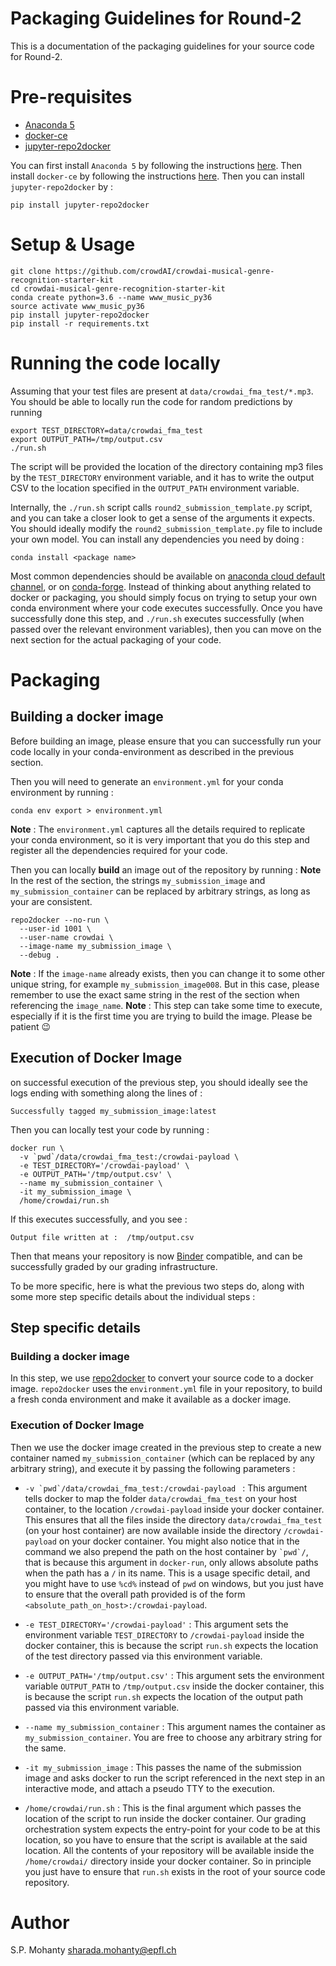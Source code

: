 # Packaging Guidelines for Round-2

This is a documentation of the packaging guidelines for your source code for Round-2.

# Pre-requisites

* [Anaconda 5](https://www.anaconda.com/download/)
* [docker-ce](https://docs.docker.com/install/linux/docker-ce/ubuntu/)
* [jupyter-repo2docker](https://github.com/jupyter/repo2docker)

You can first install `Anaconda 5` by following
the instructions [here](https://www.anaconda.com/download/).
Then install `docker-ce` by following the instructions
[here](https://docs.docker.com/install/linux/docker-ce/ubuntu/#install-docker-ce).
Then you can install `jupyter-repo2docker` by :
```
pip install jupyter-repo2docker
```

# Setup & Usage

```
git clone https://github.com/crowdAI/crowdai-musical-genre-recognition-starter-kit
cd crowdai-musical-genre-recognition-starter-kit
conda create python=3.6 --name www_music_py36
source activate www_music_py36
pip install jupyter-repo2docker
pip install -r requirements.txt
```

# Running the code locally
Assuming that your test files are present at `data/crowdai_fma_test/*.mp3`.
You should be able to locally run the code for random predictions by running
```
export TEST_DIRECTORY=data/crowdai_fma_test
export OUTPUT_PATH=/tmp/output.csv
./run.sh
```
The script will be provided the location of the directory containing mp3 files by the `TEST_DIRECTORY` environment variable, and it has to write the output CSV to the location specified in the `OUTPUT_PATH` environment variable.

Internally, the `./run.sh` script calls `round2_submission_template.py` script, and you can take a closer look to get a sense of the arguments it expects.
You should ideally modify the `round2_submission_template.py` file to include your own model.
You can install any dependencies you need by doing :
```
conda install <package name>
```
Most common dependencies should be available on [anaconda cloud default channel](https://anaconda.org/anaconda/repo), or on [conda-forge](https://conda-forge.org/).
Instead of thinking about anything related to docker or packaging, you should simply focus on trying to setup your own conda environment where your code executes successfully.
Once you have successfully done this step, and `./run.sh` executes successfully (when passed over the relevant environment variables), then you can move on the next section for the actual packaging of your code.

# Packaging

## Building a docker image
Before building an image, please ensure that you can successfully run your code locally in your conda-environment as described in the previous section.

Then you will need to generate an `environment.yml` for your conda environment by running :
```
conda env export > environment.yml
```
**Note** : The `environment.yml` captures all the details required to replicate your conda environment, so it is very important that you do this step and register all the dependencies required for your code.

Then you can locally **build** an image out of the repository by running :
**Note** In the rest of the section, the strings `my_submission_image` and `my_submission_container` can be replaced by arbitrary strings, as long as your are consistent.

```
repo2docker --no-run \
  --user-id 1001 \
  --user-name crowdai \
  --image-name my_submission_image \
  --debug .
```
**Note** : If the `image-name` already exists, then you can change it to some other unique string, for example `my_submission_image008`. But in this case, please remember to use the exact same string in the rest of the section when referencing the `image_name`.
**Note** : This step can take some time to execute, especially if it is the first time you are trying to build the image. Please be patient :wink:

## Execution of Docker Image

on successful execution of the previous step, you should ideally see the logs ending with something along the lines of :
```
Successfully tagged my_submission_image:latest
```

Then you can locally test your code by running :

```
docker run \
  -v `pwd`/data/crowdai_fma_test:/crowdai-payload \
  -e TEST_DIRECTORY='/crowdai-payload' \
  -e OUTPUT_PATH='/tmp/output.csv' \
  --name my_submission_container \
  -it my_submission_image \
  /home/crowdai/run.sh
```

If this executes successfully, and you see :
```
Output file written at :  /tmp/output.csv
```
Then that means your repository is now [Binder](https://mybinder.org/) compatible,
and can be successfully graded by our grading infrastructure.

To be more specific, here is what the previous two steps do, along with some more step specific details about the individual steps :

## Step specific details

### Building a docker image
In this step, we use [repo2docker](https://github.com/jupyter/repo2docker) to convert your source code to a docker image.
`repo2docker` uses the `environment.yml` file in your repository, to build a fresh conda environment and make it available as a docker image.

### Execution of Docker Image
Then we use the docker image created in the previous step to create a new container named `my_submission_container` (which can be replaced by any arbitrary string), and execute it by passing the following parameters :

* ```-v `pwd`/data/crowdai_fma_test:/crowdai-payload ``` : This argument tells docker to map the folder `data/crowdai_fma_test` on your host container, to the location `/crowdai-payload` inside your docker container. This ensures that all the files inside the directory `data/crowdai_fma_test` (on your host container) are now available inside the directory `/crowdai-payload` on your docker container.
  You might also notice that in the command we also prepend the path on the host container by ``` `pwd`/ ```, that is because this argument in `docker-run`, only allows absolute paths when the path has a `/` in its name. This is a usage specific detail, and you might have to use `%cd%` instead of `pwd` on windows, but you just have to ensure that the overall path provided is of the form `<absolute_path_on_host>:/crowdai-payload`.

* ``` -e TEST_DIRECTORY='/crowdai-payload' ``` : This argument sets the environment variable `TEST_DIRECTORY` to `/crowdai-payload` inside the docker container, this is because the script `run.sh` expects the location of the test directory passed via this environment variable.

* ``` -e OUTPUT_PATH='/tmp/output.csv' ``` : This argument sets the environment variable `OUTPUT_PATH` to `/tmp/output.csv` inside the docker container, this is because the script `run.sh` expects the location of the output path passed via this environment variable.

* ` --name my_submission_container ` : This argument names the container as `my_submission_container`. You are free to choose any arbitrary string for the same.

* `-it my_submission_image` : This passes the name of the submission image and asks docker to run the script referenced in the next step in an interactive mode, and attach a pseudo TTY to the execution.

* `/home/crowdai/run.sh` : This is the final argument which passes the location of the script to run inside the docker container. Our grading orchestration system expects the entry-point for your code to be at this location, so you have to ensure that the script is available at the said location. All the contents of your repository will be available inside the `/home/crowdai/` directory inside your docker container. So in principle you just have to ensure that `run.sh` exists in the root of your source code repository.


# Author
S.P. Mohanty <sharada.mohanty@epfl.ch>
